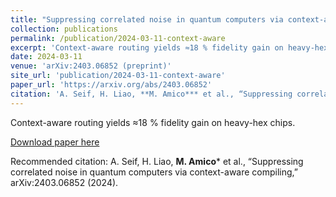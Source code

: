 ```yaml
---
title: "Suppressing correlated noise in quantum computers via context-aware compiling"
collection: publications
permalink: /publication/2024-03-11-context-aware
excerpt: 'Context-aware routing yields ≈18 % fidelity gain on heavy-hex chips.'
date: 2024-03-11
venue: 'arXiv:2403.06852 (preprint)'
site_url: 'publication/2024-03-11-context-aware'
paper_url: 'https://arxiv.org/abs/2403.06852'
citation: 'A. Seif, H. Liao, **M. Amico*** et al., “Suppressing correlated noise in quantum computers via context-aware compiling,” arXiv:2403.06852 (2024).'
---
```

Context-aware routing yields ≈18 % fidelity gain on heavy-hex chips.

[Download paper here](https://arxiv.org/abs/2403.06852)

Recommended citation: A. Seif, H. Liao, **M. Amico*** et al., “Suppressing correlated noise in quantum computers via context-aware compiling,” arXiv:2403.06852 (2024).